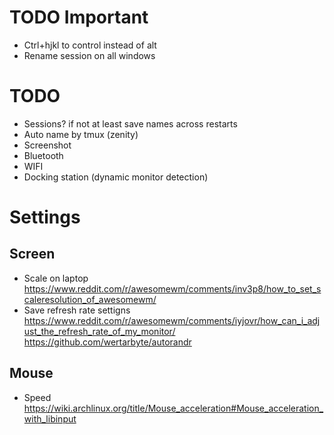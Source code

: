 # TODO Important
- Ctrl+hjkl to control instead of alt
- Rename session on all windows

# TODO
- Sessions? if not at least save names across restarts
- Auto name by tmux (zenity)
- Screenshot
- Bluetooth
- WIFI
- Docking station (dynamic monitor detection)

# Settings
## Screen
- Scale on laptop https://www.reddit.com/r/awesomewm/comments/inv3p8/how_to_set_scaleresolution_of_awesomewm/
- Save refresh rate settigns https://www.reddit.com/r/awesomewm/comments/iyjovr/how_can_i_adjust_the_refresh_rate_of_my_monitor/ https://github.com/wertarbyte/autorandr

## Mouse
- Speed https://wiki.archlinux.org/title/Mouse_acceleration#Mouse_acceleration_with_libinput
